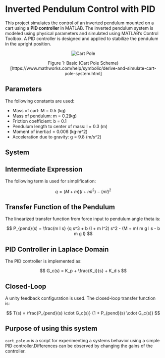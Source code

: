 # Inverted Pendulum Control with PID

This project simulates the control of an inverted pendulum mounted on a cart using a **PID controller** in MATLAB.
The inverted pendulum system is modeled using physical parameters and simulated using MATLAB’s Control Toolbox. A PID controller is designed and applied to stabilize the pendulum in the upright position.

<p align="center">
  <img src="https://github.com/user-attachments/assets/8bd3c086-f811-45ed-8ea3-63b971fddc81" alt="Cart Pole" />
</p>

<p align="center">
 Figure 1: Basic (Cart Pole Scheme)[https://www.mathworks.com/help/symbolic/derive-and-simulate-cart-pole-system.html]
</p>

## Parameters

The following constants are used:

- Mass of cart:  M = 0.5 (kg)
- Mass of pendulum:  m = 0.2(kg)
- Friction coefficient: b = 0.1
- Pendulum length to center of mass: l = 0.3 (m)
- Moment of inertia:I = 0.006 (kg·m^2) 
- Acceleration due to gravity: g = 9.8 (m/s^2)



## System

## Intermediate Expression

The following term is used for simplification:

$$
q = (M + m)(I + m l^2) - (m l)^2
$$



## Transfer Function of the Pendulum

The linearized transfer function from force input to pendulum angle theta is:

$$
P_{pend}(s) = \frac{m l s}
{q s^3 + b (I + m l^2) s^2 - (M + m) m g l s - b m g l}
$$



## PID Controller in Laplace Domain

The PID controller is implemented as:

$$
G_c(s) = K_p + \frac{K_i}{s} + K_d s
$$

## Closed-Loop

A unity feedback configuration is used. The closed-loop transfer function is:

$$
T(s) = \frac{P_{pend}(s) \cdot G_c(s)}
{1 + P_{pend}(s) \cdot G_c(s)}
$$

## Purpose of using this system

`cart_pole.m` is a script for experimenting a systems behavior using a simple PID controller.Differences can be observed by changing the gains of the controller.





